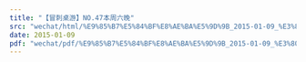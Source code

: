 ```yaml
---
title: "【冒刺桌游】NO.47本周六晚"
src: "wechat/html/%E9%85%B7%E5%84%BF%E8%AE%BA%E5%9D%9B_2015-01-09_%E3%80%90%E5%86%92%E5%88%BA%E6%A1%8C%E6%B8%B8%E3%80%91NO.47%E6%9C%AC%E5%91%A8%E5%85%AD%E6%99%9A.html"
date: 2015-01-09
pdf: "wechat/pdf/%E9%85%B7%E5%84%BF%E8%AE%BA%E5%9D%9B_2015-01-09_%E3%80%90%E5%86%92%E5%88%BA%E6%A1%8C%E6%B8%B8%E3%80%91NO.47%E6%9C%AC%E5%91%A8%E5%85%AD%E6%99%9A.pdf"
---
```

